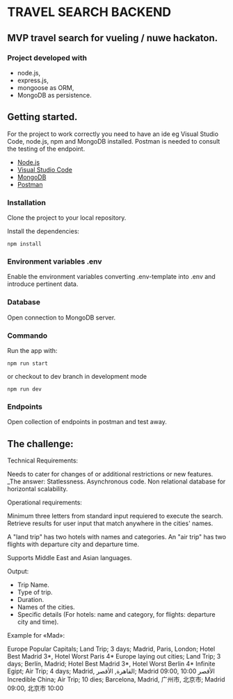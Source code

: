 # TRAVEL SEARCH BACKEND

## MVP travel search for vueling / nuwe hackaton.

### Project developed with 

- node.js, 
- express.js, 
- mongoose as ORM, 
- MongoDB as persistence.

## Getting started. 

For the project to work correctly you need to have an ide eg Visual Studio Code, node.js, npm and MongoDB installed. 
Postman is needed to consult the testing of the endpoint.
- [Node.js](https://nodejs.org/es/)
- [Visual Studio Code](https://code.visualstudio.com/download)
- [MongoDB](https://docs.mongodb.com/manual/installation/)
- [Postman](https://www.postman.com/downloads/)

### Installation 

Clone the project to your local repository.

Install the dependencies:

```
npm install
```

### Environment variables .env 

Enable the environment variables converting .env-template into .env and introduce pertinent data.

### Database

Open connection to MongoDB server.

### Commando

Run the app with:

```
npm run start
```
or checkout to dev branch in development mode

```
npm run dev
```

### Endpoints

Open collection of endpoints in postman and test away.

## The challenge:

Technical Requirements:

Needs to cater for changes of or additional restrictions or new features.
_The answer: Statlessness. Asynchronous code. Non relational database for horizontal scalability.

Operational requirements:

Minimum three letters from standard input requiered to execute the search.
Retrieve results for user input that match anywhere in the cities' names.

A "land trip" has two hotels with names and categories.
An "air trip" has two flights with departure city and departure time.

Supports Middle East and Asian languages.

Output:
- Trip Name.
- Type of trip.
- Duration.
- Names of the cities.
- Specific details (For hotels: name and category, for flights: departure city and time).

Example for «Mad»:

Europe Popular Capitals; Land Trip; 3 days; Madrid, Paris, London; Hotel Best Madrid 3*, Hotel Worst Paris 4*
Europe laying out cities; Land Trip; 3 days; Berlín, Madrid; Hotel Best Madrid 3*, Hotel Worst Berlin 4*
Infinite Egipt; Air Trip; 4 days; Madrid, القاهرة, الأقصر; Madrid 09:00, الأقصر 10:00
Incredible China; Air Trip; 10 dies; Barcelona, Madrid, 广州市, 北京市; Madrid 09:00, 北京市 10:00
